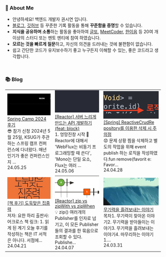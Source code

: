 ### 🚀 About Me

- 안녕하세요! 백엔드 개발자 권시연 입니다.
- [블로그](https://yeonyeon.tistory.com/), [깃허브](https://github.com/yeon-06) 등 꾸준한 기록 활동을 통해 **꾸준함을 증명**할 수 있습니다.
- **지식을 공유하며 소통**하는 활동을 좋아하여 [글또](https://www.notion.so/ac5b18a482fb4df497d4e8257ad4d516), [MeetCoder](https://github.com/Meet-Coder-Study/posting-review), [한이음](https://www.hanium.or.kr/portal/index.do) 등 20여 개 이상의 스터디 또는 멘토 멘티에 참여 하였습니다.
- **모르는 것을 빠르게 질문**하고, 자신의 의견을 드러내는 것에 불편함이 없습니다.
- 쉽고 간단한 코드가 유지보수하기 좋고 누구든지 이해할 수 있는, 좋은 코드라고 생각합니다.

<br/>

### 📚 Blog
<table><tbody><tr>
<td>
    <a href="https://yeonyeon.tistory.com/331">
        <img width="100%" src="/img/6400730016177232860.png"/><br/>
        <div>Spring Camp 2024 후기 </div>
    </a>
    <div>😎 참가 신청 2024년 5월 25일, KSUG가 주관하는 스프링 캠프 컨퍼런스에 다녀왔다. 매년 인기가 좋은 컨퍼런스인지 ...</div>
    <div>24.05.25</div>
</td>
<td>
    <a href="https://yeonyeon.tistory.com/330">
        <img width="100%" src="/img/6982912368601388277.png"/><br/>
        <div>[Reactor] 서버 느리게 만드는 API 개발하기 (feat: block) </div>
    </a>
    <div>1. 엉망진창 시작 🤯 Reactor에 대해서 'WebFlux는 비동기 프로그래밍할 때 쓴다', 'Mono는 단일 요소, Flux는 여러 ...</div>
    <div>24.05.06</div>
</td>
<td>
    <a href="https://yeonyeon.tistory.com/329">
        <img width="100%" src="/img/5521669280302689461.png"/><br/>
        <div>[Spring] ReactiveCrudRe pository를 이용한 삭제 시 주의점 </div>
    </a>
    <div>😟 문제 상황 찜을 삭제하고 별도의 작업을 위해 event publish 하는 로직을 작성하였다.fun remove(favorit e: Favor...</div>
    <div>24.04.28</div>
</td>
</tr>
<tr>
<td>
    <a href="https://yeonyeon.tistory.com/328">
        <img width="100%" src="/img/4074118063351882134.png"/><br/>
        <div>[책 후기] 도둑맞은 집중력 </div>
    </a>
    <div>저자: 요한 하리 출판사: 어크로스 책 링크:  1. 읽게 된 계기 오늘 후기를 작성하는 책은 IT 서적은 아니다. 서점에...</div>
    <div>24.04.21</div>
</td>
<td>
    <a href="https://yeonyeon.tistory.com/327">
        <img width="100%" src="/img/8591750365638968114.png"/><br/>
        <div>[Reactor] zip vs zipWith vs zipWhen </div>
    </a>
    <div>💡 zip() 여러개의 Publisher를 인자로 넘기고, 이 모든 Publisher들의 결과를 한 묶음으로 조회할 수 있다. Publishe...</div>
    <div>24.04.07</div>
</td>
<td>
    <a href="https://yeonyeon.tistory.com/326">
        <img width="100%" src="/img/3296920317346812318.png"/><br/>
        <div>무기력을 흘려보내는 이야기 </div>
    </a>
    <div>목차1. 무기력이 찾아온 이야기2. 무기력을 받아들이는 이야기3. 무기력을 흘려보내는 이야기4. 마무리하는 이야기 1....</div>
    <div>24.03.31</div>
</td>
</tr>
</tbody></table>